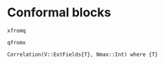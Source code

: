 # Conformal blocks

```@docs
xfromq
```

```@docs
qfromx
```

```@docs
Correlation(V::ExtFields{T}, Nmax::Int) where {T}
```
